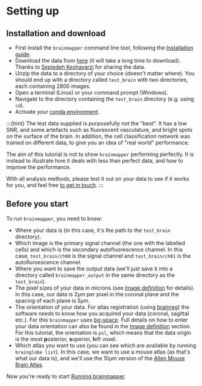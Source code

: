 # Setting up

## Installation and download

- First install the `brainmapper` command line tool, following the [Installation guide](/documentation/brainglobe-workflows/installation).
- Download the data from [here](https://gin.g-node.org/cellfinder/data/raw/master/test\_brain\_SK\_AA\_71\_3.zip) (it will take a long time to download). Thanks to [Sepiedeh Keshavarzi](https://www.keshavarzilab.com/) for sharing the data.
- Unzip the data to a directory of your choice (doesn't matter where). You should end up with a directory called `test_brain` with two directories, each containing 2800 images.
- Open a terminal (Linux) or your command prompt (Windows).
- Navigate to the directory containing the `test_brain` directory (e.g. using `cd`).
- Activate your [conda environment](/documentation/setting-up/conda).

:::{hint}
The test data supplied is purposefully not the "best".
It has a low SNR, and some artefacts such as fluorescent vasculature, and bright spots on the surface of the brain.
In addition, the cell classification network was trained on different data, to give you an idea of "real world" performance.

The aim of this tutorial is not to show `brainmapper` performing perfectly.
It is instead to illustrate how it deals with less than perfect data, and how to improve the performance.

With all analysis methods, please test it out on your data to see if it works for you, and feel free [to get in touch](/contact).
:::

## Before you start

To run `brainmapper`, you need to know:

- Where your data is (in this case, it's the path to the `test_brain` directory).
- Which image is the primary signal channel (the one with the labelled cells) and which is the secondary autofluorescence channel. In this case, `test_brain/ch00` is the signal channel and `test_brain/ch01` is the autofluroescence channel.
- Where you want to save the output data (we'll just save it into a directory called `brainmapper_output` in the same directory as the `test_brain`).
- The pixel sizes of your data in microns (see [Image definition](/documentation/setting-up/image-definition) for details). In this case, our data is 2&#956;m per pixel in the coronal plane and the spacing of each plane is 5&#956;m.
- The orientation of your data. For atlas registration (using [brainreg](/documentation/brainreg/index)) the software needs to know how you acquired your data (coronal, sagittal etc.). For this `brainmapper` uses [bg-space](/documentation/bg-space/index). Full details on how to enter your data orientation can also be found in the [Image definition](/documentation/setting-up/image-definition) section. For this tutorial, the orientation is `psl`, which means that the data origin is the most **p**osterior, **s**uperior, **l**eft voxel.
- Which atlas you want to use (you can see which are available by running `brainglobe list`). In this case, we want to use a mouse atlas (as that's what our data is), and we'll use the 10&#956;m version of the [Allen Mouse Brain Atlas](https://mouse.brain-map.org/static/atlas).

Now you're ready to start [Running brainmapper](running-brainmapper).
